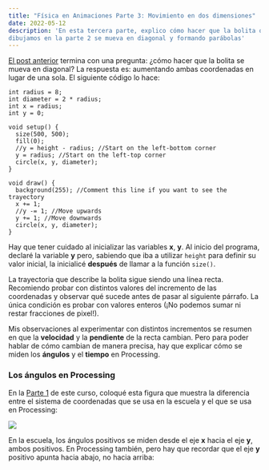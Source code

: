 ```yaml
---
title: "Física en Animaciones Parte 3: Movimiento en dos dimensiones"
date: 2022-05-12
description: 'En esta tercera parte, explico cómo hacer que la bolita que
dibujamos en la parte 2 se mueva en diagonal y formando parábolas'
---
```


[El post anterior](https://pagutri.github.io/my_launchx_blog/posts/post_04/)
termina con una pregunta: ¿cómo hacer que la bolita se mueva en diagonal?
La respuesta es: aumentando ambas coordenadas en lugar de una sola. El
siguiente código lo hace:

```
int radius = 8;
int diameter = 2 * radius;
int x = radius;
int y = 0;

void setup() {
  size(500, 500);
  fill(0);
  //y = height - radius; //Start on the left-bottom corner
  y = radius; //Start on the left-top corner
  circle(x, y, diameter);
}

void draw() {
  background(255); //Comment this line if you want to see the trayectory
  x += 1;
  //y -= 1; //Move upwards
  y += 1; //Move downwards
  circle(x, y, diameter);
}
```

Hay que tener cuidado al inicializar las variables **x**, **y**. Al inicio del programa,
declaré la variable **y** pero, sabiendo que iba a utilizar `height` para definir
su valor inicial, la inicialicé **después** de llamar a la función `size()`.

La trayectoria que describe la bolita sigue siendo una línea recta.
Recomiendo probar con distintos valores del incremento de las coordenadas y observar
qué sucede antes de pasar al siguiente párrafo. La única condición es probar con valores
enteros (¡No podemos sumar ni restar fracciones de pixel!).

Mis observaciones al experimentar con distintos incrementos se resumen en que la **velocidad**
y la **pendiente** de la recta cambian. Pero para poder hablar de cómo cambian de manera
precisa, hay que explicar cómo se miden los **ángulos** y el **tiempo** en Processing.

### Los ángulos en Processing

En la [Parte 1](https://pagutri.github.io/my_launchx_blog/posts/post_03/) de este curso,
coloqué esta figura que muestra la diferencia entre el sistema de coordenadas que se usa
en la escuela y el que se usa en Processing:

<a href="https://processing.org/tutorials/coordinatesystemandshapes"><img src="https://processing.org/3e3972693a7deb9dbe15199c186d2917/drawing-03.svg"></a>

En la escuela, los ángulos positivos se miden desde el eje **x** hacia el eje **y**, ambos
positivos. En Processing también, pero hay que recordar que el eje **y** positivo apunta
hacia abajo, no hacia arriba:
